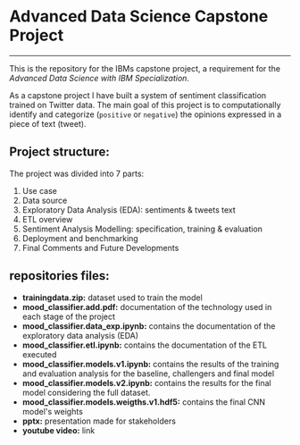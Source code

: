 # Advanced Data Science Capstone Project
----
This is the repository for the IBMs capstone project, a requirement for the _Advanced Data Science with IBM Specialization_.

As a capstone project I have built a system of sentiment classification trained on Twitter data. The main goal of this project is to computationally identify and categorize (`positive` or `negative`) the opinions expressed in a piece of text (tweet).

## Project structure:
The project was divided into 7 parts:

1. Use case
2. Data source
3. Exploratory Data Analysis (EDA): sentiments & tweets text
4. ETL overview
5. Sentiment Analysis Modelling: specification, training & evaluation
6. Deployment and benchmarking
7. Final Comments and Future Developments

## repositories files:
- **trainingdata.zip:** dataset used to train the model
- **mood_classifier.add.pdf:** documentation of the technology used in each stage of the project
- **mood_classifier.data_exp.ipynb:** contains the documentation of the exploratory data analysis (EDA)
- **mood_classifier.etl.ipynb:** contains the documentation of the ETL executed
- **mood_classifier.models.v1.ipynb:** contains the results of the training and evaluation analysis for the baseline, challengers and final model
- **mood_classifier.models.v2.ipynb:** contains the results for the final model considering the full dataset.
- **mood_classifier.models.weigths.v1.hdf5:** contains the final CNN model's weights
- **pptx:** presentation made for stakeholders
- **youtube video:** link

